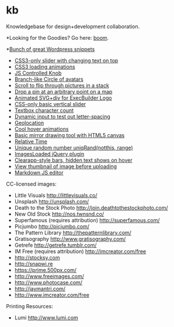 kb
==

Knowledgebase for design+development collaboration.

*Looking for the Goodies? Go here: [boom](https://github.com/Whiteboard/kb/wiki/Goodies).

*[Bunch of great Wordpress snippets](http://pastebin.com/u/chrismccoy)

- [CSS3-only slider with changing text on top](http://codepen.io/jcutrell/pen/klAmu)
- [CSS3 loading animations](http://codepen.io/jcutrell/pen/JIigd)
- [JS Controlled Knob](http://codepen.io/jcutrell/pen/JxFje)
- [Branch-like Circle of avatars](http://codepen.io/jcutrell/pen/xwqKm)
- [Scroll to flip through pictures in a stack](http://codepen.io/jcutrell/pen/dIJjk)
- [Drop a pin at an arbitrary point on a map](http://codepen.io/jcutrell/pen/KHxEf)
- [Animated SVG+div for ExecBuilder Logo](http://codepen.io/jcutrell/pen/cyxLv)
- [CSS-only basic vertical slider](http://codepen.io/jcutrell/pen/sBnHl)
- [Textbox character count](http://codepen.io/jcutrell/pen/Juayt)
- [Dynamic input to test out letter-spacing](http://codepen.io/jcutrell/pen/vkawF)
- [Geolocation](http://codepen.io/jcutrell/pen/kbtgI)
- [Cool hover animations](http://codepen.io/jcutrell/pen/FEGhy)
- [Basic mirror drawing tool with HTML5 canvas](http://codepen.io/jcutrell/pen/cbEAC)
- [Relative Time](https://gist.github.com/jcutrell/2881523)
- [Unique random number uniqRand(notthis, range)](https://gist.github.com/jcutrell/2703859)
- [ImagesLoaded jQuery plugin](https://github.com/desandro/imagesloaded)
- [Clearapp-style bars, hidden text shows on hover](http://codepen.io/jcutrell/pen/vBzCn)
- [View thumbnail of image before uploading](http://codepen.io/SaraVieira/pen/dFxyz)
- [Markdown JS editor](http://codepen.io/jcutrell/pen/fyjCD)

CC-licensed images:
- Little Visuals http://littlevisuals.co/
- Unsplash http://unsplash.com/
- Death to the Stock Photo http://join.deathtothestockphoto.com/
- New Old Stock http://nos.twnsnd.co/
- Superfamous (requires attribution) http://superfamous.com/
- Picjumbo http://picjumbo.com/
- The Pattern Library http://thepatternlibrary.com/
- Gratisography http://www.gratisography.com/
- Getrefe http://getrefe.tumblr.com/
- IM Free (requires attribution) http://imcreator.com/free
- http://stocksy.com
- http://snapwi.re
- https://prime.500px.com/
- http://www.freeimages.com/
- http://www.photocase.com/
- http://jaymantri.com/
- http://www.imcreator.com/free

Printing Resources:
- Lumi http://www.lumi.com
